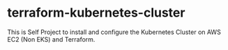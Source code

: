 # terraform-kubernetes-cluster
This is Self Project to install and configure the Kubernetes Cluster on AWS EC2 (Non EKS) and Terraform.
